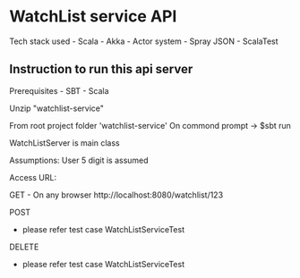 # WatchList service API

Tech stack used
    - Scala
    - Akka
    - Actor system
    - Spray JSON
    - ScalaTest

## Instruction to run this api server

Prerequisites
    - SBT
    - Scala

Unzip "watchlist-service"

From root project folder 'watchlist-service'
On commond prompt ->
$sbt run

WatchListServer is main class

Assumptions:
User 5 digit is assumed

Access URL:

GET - On any browser
http://localhost:8080/watchlist/123

POST
- please refer test case WatchListServiceTest

DELETE
- please refer test case WatchListServiceTest

